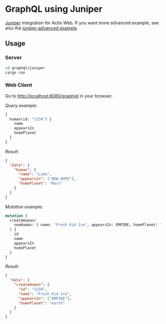 # GraphQL using Juniper

[Juniper](https://github.com/graphql-rust/juniper) integration for Actix Web. If you want more advanced example, see also the [juniper-advanced example].

[juniper-advanced example]: https://github.com/actix/examples/tree/master/graphql/juniper-advanced

## Usage

### Server

```sh
cd graphql/juniper
cargo run
```

### Web Client

Go to <http://localhost:8080/graphiql> in your browser.

_Query example:_

```graphql
{
  human(id: "1234") {
    name
    appearsIn
    homePlanet
  }
}
```

_Result:_

```json
{
  "data": {
    "human": {
      "name": "Luke",
      "appearsIn": ["NEW_HOPE"],
      "homePlanet": "Mars"
    }
  }
}
```

_Mutation example:_

```graphql
mutation {
  createHuman(
    newHuman: { name: "Fresh Kid Ice", appearsIn: EMPIRE, homePlanet: "earth" }
  ) {
    id
    name
    appearsIn
    homePlanet
  }
}
```

_Result:_

```json
{
  "data": {
    "createHuman": {
      "id": "1234",
      "name": "Fresh Kid Ice",
      "appearsIn": ["EMPIRE"],
      "homePlanet": "earth"
    }
  }
}
```
